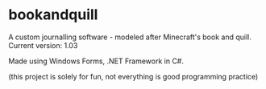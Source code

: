 # bookandquill
A custom journalling software - modeled after Minecraft's book and quill.
Current version: 1.03

Made using Windows Forms, .NET Framework in C#.

(this project is solely for fun, not everything is good programming practice)
